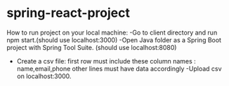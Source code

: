 # spring-react-project

How to run project on your local machine:
-Go to client directory and run npm start.(should use localhost:3000)
-Open Java folder as a Spring Boot project with Spring Tool Suite. (should use localhost:8080)
- Create a csv file:
  first row must include these column names : name,email,phone 
  other lines must have data accordingly
-Upload csv on localhost:3000.
